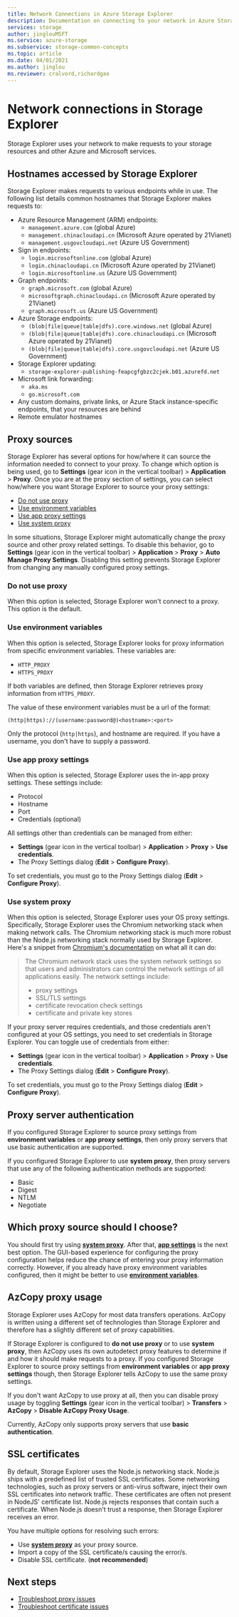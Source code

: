 ```yaml
---
title: Network Connections in Azure Storage Explorer
description: Documentation on connecting to your network in Azure Storage Explorer
services: storage
author: jinglouMSFT
ms.service: azure-storage
ms.subservice: storage-common-concepts
ms.topic: article
ms.date: 04/01/2021
ms.author: jinglou
ms.reviewer: cralvord,richardgao
---
```


# Network connections in Storage Explorer

Storage Explorer uses your network to make requests to your storage resources and other Azure and Microsoft services.

## Hostnames accessed by Storage Explorer

Storage Explorer makes requests to various endpoints while in use. The following list details common hostnames that Storage Explorer makes requests to:

- Azure Resource Management (ARM) endpoints:
  - `management.azure.com` (global Azure)
  - `management.chinacloudapi.cn` (Microsoft Azure operated by 21Vianet)
  - `management.usgovcloudapi.net` (Azure US Government)
- Sign in endpoints:
  - `login.microsoftonline.com` (global Azure)
  - `login.chinacloudapi.cn` (Microsoft Azure operated by 21Vianet)
  - `login.microsoftonline.us` (Azure US Government)
- Graph endpoints:
  - `graph.microsoft.com` (global Azure)
  - `microsoftgraph.chinacloudapi.cn` (Microsoft Azure operated by 21Vianet)
  - `graph.microsoft.us` (Azure US Government)
- Azure Storage endpoints:
  - `(blob|file|queue|table|dfs).core.windows.net` (global Azure)
  - `(blob|file|queue|table|dfs).core.chinacloudapi.cn` (Microsoft Azure operated by 21Vianet)
  - `(blob|file|queue|table|dfs).core.usgovcloudapi.net` (Azure US Government)
- Storage Explorer updating:
  - `storage-explorer-publishing-feapcgfgbzc2cjek.b01.azurefd.net`
- Microsoft link forwarding:
  - `aka.ms`
  - `go.microsoft.com`
- Any custom domains, private links, or Azure Stack instance-specific endpoints, that your resources are behind
- Remote emulator hostnames

## Proxy sources

Storage Explorer has several options for how/where it can source the information needed to connect to your proxy. To change which option is being used, go to **Settings** (gear icon in the vertical toolbar) > **Application** > **Proxy**. Once you are at the proxy section of settings, you can select how/where you want Storage Explorer to source your proxy settings:
- [Do not use proxy](#do-not-use-proxy)
- [Use environment variables](#use-environment-variables)
- [Use app proxy settings](#use-app-proxy-settings)
- [Use system proxy](#use-system-proxy)

In some situations, Storage Explorer might automatically change the proxy source and other proxy related settings. To disable this behavior, go to **Settings** (gear icon in the vertical toolbar) > **Application** > **Proxy** > **Auto Manage Proxy Settings**. Disabling this setting prevents Storage Explorer from changing any manually configured proxy settings.

### Do not use proxy

When this option is selected, Storage Explorer won't connect to a proxy. This option is the default.

### Use environment variables

When this option is selected, Storage Explorer looks for proxy information from specific environment variables. These variables are:
- `HTTP_PROXY`
- `HTTPS_PROXY`

If both variables are defined, then Storage Explorer retrieves proxy information from `HTTPS_PROXY`.

The value of these environment variables must be a url of the format:

`(http|https)://(username:password@)<hostname>:<port>`

Only the protocol (`http|https`), and hostname are required. If you have a username, you don't have to supply a password.

### Use app proxy settings

When this option is selected, Storage Explorer uses the in-app proxy settings. These settings include:
- Protocol
- Hostname
- Port
- Credentials (optional)

All settings other than credentials can be managed from either:
- **Settings** (gear icon in the vertical toolbar) > **Application** > **Proxy** > **Use credentials**.
- The Proxy Settings dialog (**Edit** > **Configure Proxy**).

To set credentials, you must go to the Proxy Settings dialog (**Edit** > **Configure Proxy**).

### Use system proxy

When this option is selected, Storage Explorer uses your OS proxy settings. Specifically, Storage Explorer uses the Chromium networking stack when making network calls. The Chromium networking stack is much more robust than the Node.js networking stack normally used by Storage Explorer. Here's a snippet from [Chromium's documentation](https://www.chromium.org/developers/design-documents/network-settings) on what all it can do:

> The Chromium network stack uses the system network settings so that users and administrators can control the network settings of all applications easily. The network settings include:
> - proxy settings
> - SSL/TLS settings
> - certificate revocation check settings
> - certificate and private key stores

If your proxy server requires credentials, and those credentials aren't configured at your OS settings, you need to set credentials in Storage Explorer. You can toggle use of credentials from either:
- **Settings** (gear icon in the vertical toolbar) > **Application** > **Proxy** > **Use credentials**.
- The Proxy Settings dialog (**Edit** > **Configure Proxy**).

To set credentials, you must go to the Proxy Settings dialog (**Edit** > **Configure Proxy**).

## Proxy server authentication

If you configured Storage Explorer to source proxy settings from **environment variables** or **app proxy settings**, then only proxy servers that use basic authentication are supported.

If you configured Storage Explorer to use **system proxy**, then proxy servers that use any of the following authentication methods are supported:
- Basic
- Digest
- NTLM
- Negotiate

## Which proxy source should I choose?

You should first try using [**system proxy**](#use-system-proxy). After that, [**app settings**](#use-app-proxy-settings) is the next best option. The GUI-based experience for configuring the proxy configuration helps reduce the chance of entering your proxy information correctly. However, if you already have proxy environment variables configured, then it might be better to use [**environment variables**](#use-environment-variables).

## AzCopy proxy usage

Storage Explorer uses AzCopy for most data transfers operations. AzCopy is written using a different set of technologies than Storage Explorer and therefore has a slightly different set of proxy capabilities.

If Storage Explorer is configured to **do not use proxy** or to use **system proxy**, then AzCopy uses its own autodetect proxy features to determine if and how it should make requests to a proxy. If you configured Storage Explorer to source proxy settings from **environment variables** or **app proxy settings** though, then Storage Explorer tells AzCopy to use the same proxy settings.

If you don't want AzCopy to use proxy at all, then you can disable proxy usage by toggling **Settings** (gear icon in the vertical toolbar) > **Transfers** > **AzCopy** > **Disable AzCopy Proxy Usage**.

Currently, AzCopy only supports proxy servers that use **basic authentication**.

## SSL certificates

By default, Storage Explorer uses the Node.js networking stack. Node.js ships with a predefined list of trusted SSL certificates. Some networking technologies, such as proxy servers or anti-virus software, inject their own SSL certificates into network traffic. These certificates are often not present in NodeJS' certificate list. Node.js rejects responses that contain such a certificate. When Node.js doesn't trust a response, then Storage Explorer receives an error.

You have multiple options for resolving such errors:
- Use [**system proxy**](#use-system-proxy) as your proxy source.
- Import a copy of the SSL certificate/s causing the error/s.
- Disable SSL certificate. (**not recommended**)

## Next steps

- [Troubleshoot proxy issues](./storage-explorer-troubleshooting.md#proxy-issues)
- [Troubleshoot certificate issues](./storage-explorer-troubleshooting.md#ssl-certificate-issues)
